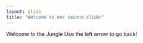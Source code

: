 ```yaml
---
layout: slide
title: "Welcome to our second slide!"
---
```

Welcome to the Jungle
Use the left arrow to go back!
